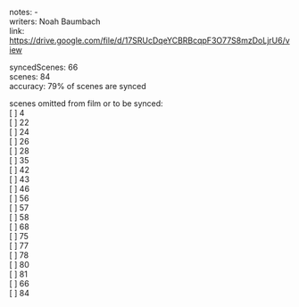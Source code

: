 notes: -  
writers: Noah Baumbach  
link: https://drive.google.com/file/d/17SRUcDqeYCBRBcqpF3O77S8mzDoLjrU6/view  

syncedScenes: 66  
scenes: 84  
accuracy: 79% of scenes are synced  

scenes omitted from film or to be synced:  
[ ] 4  
[ ] 22  
[ ] 24  
[ ] 26  
[ ] 28  
[ ] 35  
[ ] 42  
[ ] 43  
[ ] 46  
[ ] 56  
[ ] 57  
[ ] 58  
[ ] 68  
[ ] 75  
[ ] 77  
[ ] 78  
[ ] 80  
[ ] 81  
[ ] 66  
[ ] 84  